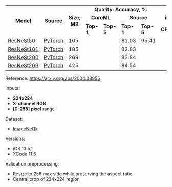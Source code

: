 <table>
  <tbody>
    <tr>
      <td rowspan=3 align="center"><b>Model</b></td>
      <td rowspan=3 align="center"><b>Source</b></td>
      <td rowspan=3 align="center"><b>Size, MB</b></td>
      <td colspan=4 align="center"><b>Quality: Accuracy, %</b></td>
<!--       <td rowspan=11 align="center"></td> -->
      <td colspan=5 align="center"><b>Latency, ms</b></td>
    </tr>
    <tr>
      <td colspan="2" align="center"><b>CoreML</b></td>
      <td colspan="2" align="center"><b>Source</b></td>
      <td colspan="3" align="center"><b>iPhone 11 Pro</b></td>
      <td colspan="2" align="center"><b>iPhone 7</b></td>
    </tr>
    <tr>
      <td><b>Top-1</b></td>
      <td><b>Top-5</b></td>
      <td><b>Top-1</b></td>
      <td><b>Top-5</b></td>
      <td><b>CPU</b></td>
      <td><b>GPU</b></td>
      <td><b>ANE</b></td>
      <td><b>CPU</b></td>
      <td><b>GPU</b></td>
    </tr>
    <tr>
      <td><a href="https://dl.dropboxusercontent.com/s/8k33evt5b2nhp5o/resnest50_torch.mlmodel?dl=0">ResNeSt50</a></td>
      <td><a href="https://github.com/zhanghang1989/ResNeSt/blob/5fe47e93bd7e098d15bc278d8ab4812b82b49414/resnest/torch/resnest.py#L33">PyTorch</a></td>
      <td>105</td>
      <td></td>
      <td></td>
      <td>81.03</td>
      <td>95.41</td>
      <td></td>
      <td></td>
      <td>-</td>
      <td></td>
      <td></td>
    </tr>
    <tr>
      <td><a href="https://dl.dropboxusercontent.com/s/ysi35jy86mbz51y/resnest101_torch.mlmodel?dl=0">ResNeSt101</a></td>
      <td><a href="https://github.com/zhanghang1989/ResNeSt/blob/5fe47e93bd7e098d15bc278d8ab4812b82b49414/resnest/torch/resnest.py#L43">PyTorch</a></td>
      <td>185</td>
      <td></td>
      <td></td>
      <td>82.83</td>
      <td></td>
      <td></td>
      <td></td>
      <td>-</td>
      <td></td>
      <td></td>
    </tr>
    <tr>
      <td><a href="https://dl.dropboxusercontent.com/s/ceqvmmrgql43bq0/resnest200_torch.mlmodel?dl=0">ResNeSt200</a></td>
      <td><a href="https://github.com/zhanghang1989/ResNeSt/blob/5fe47e93bd7e098d15bc278d8ab4812b82b49414/resnest/torch/resnest.py#L53">PyTorch</a></td>
      <td>269</td>
      <td></td>
      <td></td>
      <td>83.84</td>
      <td></td>
      <td></td>
      <td></td>
      <td>-</td>
      <td></td>
      <td></td>
    </tr>
    <tr>
      <td><a href="https://dl.dropboxusercontent.com/s/pwwxz0t1pup8sc1/resnest269_torch.mlmodel?dl=0">ResNeSt269</a></td>
      <td><a href="https://github.com/zhanghang1989/ResNeSt/blob/5fe47e93bd7e098d15bc278d8ab4812b82b49414/resnest/torch/resnest.py#L63">PyTorch</a></td>
      <td>425</td>
      <td></td>
      <td></td>
      <td>84.54</td>
      <td></td>
      <td></td>
      <td></td>
      <td>-</td>
      <td></td>
      <td></td>
    </tr>
  </tbody>
</table>

Reference: https://arxiv.org/abs/2004.08955

Inputs:
* **224x224**
* **3-channel RGB**
* **[0-255] pixel** range

Dataset:
* [ImageNet1k](http://www.image-net.org/challenges/LSVRC/)

Versions:
* iOS 13.5.1
* XCode 11.5

Validation preprocessing:
* Resize to 256 max side while preserving the aspect ratio
* Central crop of 224x224 region
